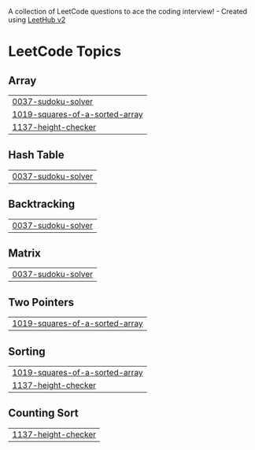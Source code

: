 A collection of LeetCode questions to ace the coding interview! - Created using [LeetHub v2](https://github.com/arunbhardwaj/LeetHub-2.0)
<!---LeetCode Topics Start-->
# LeetCode Topics
## Array
|  |
| ------- |
| [0037-sudoku-solver](https://github.com/Varshit2448/Leetcode/tree/master/0037-sudoku-solver) |
| [1019-squares-of-a-sorted-array](https://github.com/Varshit2448/Leetcode/tree/master/1019-squares-of-a-sorted-array) |
| [1137-height-checker](https://github.com/Varshit2448/Leetcode/tree/master/1137-height-checker) |
## Hash Table
|  |
| ------- |
| [0037-sudoku-solver](https://github.com/Varshit2448/Leetcode/tree/master/0037-sudoku-solver) |
## Backtracking
|  |
| ------- |
| [0037-sudoku-solver](https://github.com/Varshit2448/Leetcode/tree/master/0037-sudoku-solver) |
## Matrix
|  |
| ------- |
| [0037-sudoku-solver](https://github.com/Varshit2448/Leetcode/tree/master/0037-sudoku-solver) |
## Two Pointers
|  |
| ------- |
| [1019-squares-of-a-sorted-array](https://github.com/Varshit2448/Leetcode/tree/master/1019-squares-of-a-sorted-array) |
## Sorting
|  |
| ------- |
| [1019-squares-of-a-sorted-array](https://github.com/Varshit2448/Leetcode/tree/master/1019-squares-of-a-sorted-array) |
| [1137-height-checker](https://github.com/Varshit2448/Leetcode/tree/master/1137-height-checker) |
## Counting Sort
|  |
| ------- |
| [1137-height-checker](https://github.com/Varshit2448/Leetcode/tree/master/1137-height-checker) |
<!---LeetCode Topics End-->